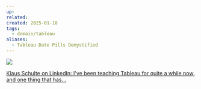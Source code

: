 ```yaml
---
up: 
related: 
created: 2025-01-18
tags:
  - domain/tableau
aliases:
  - Tableau Date Pills Demystified
---
```

![](https://s1.vika.cn/space/2024/12/02/7d6a23fe07fa4adabf650bf96b930d93)


[Klaus Schulte on LinkedIn: I've been teaching Tableau for quite a while now, and one thing that has…](https://www.linkedin.com/posts/klaus-schulte-006891169_ive-been-teaching-tableau-for-quite-a-while-activity-7267184876309688320-mVOh/?utm_source=share&utm_medium=member_ios)
